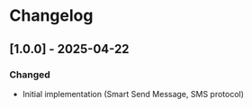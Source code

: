 # Changelog

## [1.0.0] - 2025-04-22
### Changed
- Initial implementation (Smart Send Message, SMS protocol)
